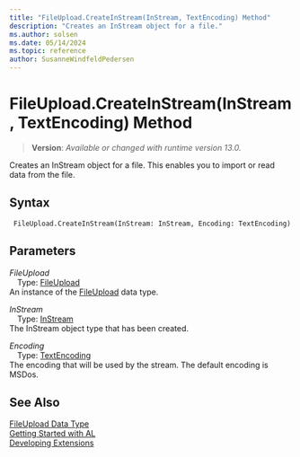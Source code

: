 ```yaml
---
title: "FileUpload.CreateInStream(InStream, TextEncoding) Method"
description: "Creates an InStream object for a file."
ms.author: solsen
ms.date: 05/14/2024
ms.topic: reference
author: SusanneWindfeldPedersen
---
```

[//]: # (START>DO_NOT_EDIT)
[//]: # (IMPORTANT:Do not edit any of the content between here and the END>DO_NOT_EDIT.)
[//]: # (Any modifications should be made in the .xml files in the ModernDev repo.)
# FileUpload.CreateInStream(InStream, TextEncoding) Method
> **Version**: _Available or changed with runtime version 13.0._

Creates an InStream object for a file. This enables you to import or read data from the file.


## Syntax
```AL
 FileUpload.CreateInStream(InStream: InStream, Encoding: TextEncoding)
```
## Parameters
*FileUpload*  
&emsp;Type: [FileUpload](fileupload-data-type.md)  
An instance of the [FileUpload](fileupload-data-type.md) data type.  

*InStream*  
&emsp;Type: [InStream](../instream/instream-data-type.md)  
The InStream object type that has been created.  

*Encoding*  
&emsp;Type: [TextEncoding](../textencoding/textencoding-option.md)  
The encoding that will be used by the stream. The default encoding is MSDos.  



[//]: # (IMPORTANT: END>DO_NOT_EDIT)
## See Also
[FileUpload Data Type](fileupload-data-type.md)  
[Getting Started with AL](../../devenv-get-started.md)  
[Developing Extensions](../../devenv-dev-overview.md)
